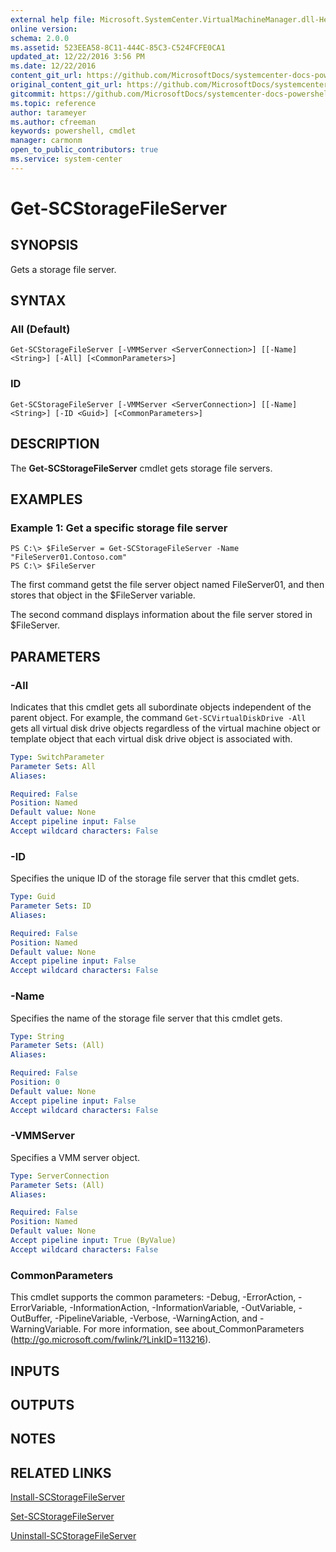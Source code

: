 ```yaml
---
external help file: Microsoft.SystemCenter.VirtualMachineManager.dll-Help.xml
online version: 
schema: 2.0.0
ms.assetid: 523EEA58-8C11-444C-85C3-C524FCFE0CA1
updated_at: 12/22/2016 3:56 PM
ms.date: 12/22/2016
content_git_url: https://github.com/MicrosoftDocs/systemcenter-docs-powershell/blob/master/systemcenter-cmdlets/SystemCenter2016/VirtualMachineManager/vlatest/Get-SCStorageFileServer.md
original_content_git_url: https://github.com/MicrosoftDocs/systemcenter-docs-powershell/blob/master/systemcenter-cmdlets/SystemCenter2016/VirtualMachineManager/vlatest/Get-SCStorageFileServer.md
gitcommit: https://github.com/MicrosoftDocs/systemcenter-docs-powershell/blob/96e5647587661652225fbdd2c797cd4d59d542bc/systemcenter-cmdlets/SystemCenter2016/VirtualMachineManager/vlatest/Get-SCStorageFileServer.md
ms.topic: reference
author: tarameyer
ms.author: cfreeman
keywords: powershell, cmdlet
manager: carmonm
open_to_public_contributors: true
ms.service: system-center
---
```


# Get-SCStorageFileServer

## SYNOPSIS
Gets a storage file server.

## SYNTAX

### All (Default)
```
Get-SCStorageFileServer [-VMMServer <ServerConnection>] [[-Name] <String>] [-All] [<CommonParameters>]
```

### ID
```
Get-SCStorageFileServer [-VMMServer <ServerConnection>] [[-Name] <String>] [-ID <Guid>] [<CommonParameters>]
```

## DESCRIPTION
The **Get-SCStorageFileServer** cmdlet gets storage file servers.

## EXAMPLES

### Example 1: Get a specific storage file server
```
PS C:\> $FileServer = Get-SCStorageFileServer -Name "FileServer01.Contoso.com"
PS C:\> $FileServer
```

The first command getst the file server object named FileServer01, and then stores that object in the $FileServer variable.

The second command displays information about the file server stored in $FileServer.

## PARAMETERS

### -All
Indicates that this cmdlet gets all subordinate objects independent of the parent object.
For example, the command `Get-SCVirtualDiskDrive -All` gets all virtual disk drive objects regardless of the virtual machine object or template object that each virtual disk drive object is associated with.

```yaml
Type: SwitchParameter
Parameter Sets: All
Aliases: 

Required: False
Position: Named
Default value: None
Accept pipeline input: False
Accept wildcard characters: False
```

### -ID
Specifies the unique ID of the storage file server that this cmdlet gets.

```yaml
Type: Guid
Parameter Sets: ID
Aliases: 

Required: False
Position: Named
Default value: None
Accept pipeline input: False
Accept wildcard characters: False
```

### -Name
Specifies the name of the storage file server that this cmdlet gets.

```yaml
Type: String
Parameter Sets: (All)
Aliases: 

Required: False
Position: 0
Default value: None
Accept pipeline input: False
Accept wildcard characters: False
```

### -VMMServer
Specifies a VMM server object.

```yaml
Type: ServerConnection
Parameter Sets: (All)
Aliases: 

Required: False
Position: Named
Default value: None
Accept pipeline input: True (ByValue)
Accept wildcard characters: False
```

### CommonParameters
This cmdlet supports the common parameters: -Debug, -ErrorAction, -ErrorVariable, -InformationAction, -InformationVariable, -OutVariable, -OutBuffer, -PipelineVariable, -Verbose, -WarningAction, and -WarningVariable. For more information, see about_CommonParameters (http://go.microsoft.com/fwlink/?LinkID=113216).

## INPUTS

## OUTPUTS

## NOTES

## RELATED LINKS

[Install-SCStorageFileServer](xref:SystemCenter2016/VirtualMachineManager/vlatest/Install-SCStorageFileServer.md)

[Set-SCStorageFileServer](xref:SystemCenter2016/VirtualMachineManager/vlatest/Set-SCStorageFileServer.md)

[Uninstall-SCStorageFileServer](xref:SystemCenter2016/VirtualMachineManager/vlatest/Uninstall-SCStorageFileServer.md)

